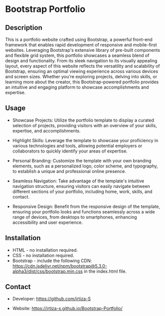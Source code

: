 # Bootstrap Portfolio


## Description
This is a portfolio website crafted using Bootstrap, a powerful front-end framework that enables rapid development of responsive and mobile-first websites. Leveraging Bootstrap's extensive library of pre-built components and flexible grid system, this portfolio showcases a seamless blend of design and functionality. From its sleek navigation to its visually appealing layout, every aspect of this website reflects the versatility and scalability of Bootstrap, ensuring an optimal viewing experience across various devices and screen sizes. Whether you're exploring projects, delving into skills, or learning more about the creator, this Bootstrap-powered portfolio provides an intuitive and engaging platform to showcase accomplishments and expertise.



## Usage

- Showcase Projects: Utilize the portfolio template to display a curated selection of projects, providing visitors with an overview of your skills, expertise, and accomplishments.

- Highlight Skills: Leverage the template to showcase your proficiency in various technologies and tools, allowing potential employers or collaborators to quickly identify your areas of expertise.

- Personal Branding: Customize the template with your own branding elements, such as a personalized logo, color scheme, and typography, to establish a unique and professional online 
presence.

- Seamless Navigation: Take advantage of the template's intuitive navigation structure, ensuring visitors can easily navigate between different sections of your portfolio, including home, work, skills, and contact.

- Responsive Design: Benefit from the responsive design of the template, ensuring your portfolio looks and functions seamlessly across a wide range of devices, from desktops to smartphones, enhancing accessibility and user experience.

## Installation
- HTML - no installation required.
- CSS - no installation required.
- Bootstrap - include the following CDN: https://cdn.jsdelivr.net/npm/bootstrap@5.3.0-alpha3/dist/css/bootstrap.min.css in the index.html file.

## Contact
- Developer: https://github.com/irtiza-S

- Website: https://irtiza-s.github.io/Bootstrap-Portfolio/